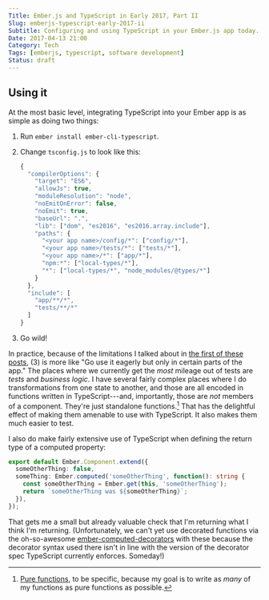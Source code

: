 ```yaml
---
Title: Ember.js and TypeScript in Early 2017, Part II
Slug: emberjs-typescript-early-2017-ii
Subtitle: Configuring and using TypeScript in your Ember.js app today.
Date: 2017-04-13 21:00
Category: Tech
Tags: [emberjs, typescript, software development]
Status: draft
---
```


[part-i]: '/2017/emberjs-typescript-early-2017-i.html'

## Using it

At the most basic level, integrating TypeScript into your Ember app is as simple as doing two things:

1. Run `ember install ember-cli-typescript`.

2. Change `tsconfig.js` to look like this:

    ```js
    {
      "compilerOptions": {
        "target": "ES6",
        "allowJs": true,
        "moduleResolution": "node",
        "noEmitOnError": false,
        "noEmit": true,
        "baseUrl": ".",
        "lib": ["dom", "es2016", "es2016.array.include"],
        "paths": {
          "<your app name>/config/*": ["config/*"],
          "<your app name>/tests/*": ["tests/*"],
          "<your app name>/*": ["app/*"],
          "npm:*": ["local-types/*"],
          "*": ["local-types/*", "node_modules/@types/*"]
        }
      },
      "include": [
        "app/**/*",
        "tests/**/*"
      ]
    }
    ```

3. Go wild!

In practice, because of the limitations I talked about in [the first of these posts][part-i], (3) is more like "Go use it eagerly but only in certain parts of the app." The places where we currently get the *most* mileage out of tests are *tests* and *business logic*. I have several fairly complex places where I do transformations from one state to another, and those are all encoded in functions written in TypeScript---and, importantly, those are *not* members of a component. They're just standalone functions.[^pure] That has the delightful effect of making them amenable to use with TypeScript. It also makes them much easier to test.

[^pure]: [Pure functions], to be specific, because my goal is to write as *many* of my functions as pure functions as possible.

[Pure functions]: http://www.chriskrycho.com/2016/what-is-functional-programming.html#pure-functions

I also do make fairly extensive use of TypeScript when defining the return type of a computed property:

```ts
export default Ember.Component.extend({
  someOtherThing: false,
  someThing: Ember.computed('someOtherThing', function(): string {
    const someOtherThing = Ember.get(this, 'someOtherThing');
    return `someOtherThing was ${someOtherThing}`;
  }),
});
```

That gets me a small but already valuable check that I'm returning what I think I'm returning. (Unfortunately, we can't yet use decorated functions via the oh-so-awesome [ember-computed-decorators] with these because the decorator syntax used there isn't in line with the version of the decorator spec TypeScript currently enforces. Someday!)

[ember-computed-decorators]: https://github.com/rwjblue/ember-computed-decorators
